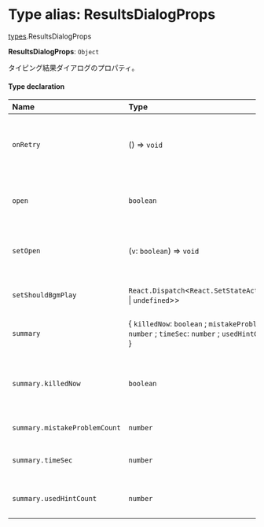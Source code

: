 # Type alias: ResultsDialogProps

[types](../modules/types.md).ResultsDialogProps

 **ResultsDialogProps**: `Object`

タイピング結果ダイアログのプロパティ。

#### Type declaration

| Name | Type | Description |
| :------ | :------ | :------ |
| `onRetry` | () => `void` | リトライボタンが押されたときのコールバック。 |
| `open` | `boolean` | ダイアログが開いているかどうか。 |
| `setOpen` | (`v`: `boolean`) => `void` | ダイアログの開閉状態を設定する関数。 |
| `setShouldBgmPlay` | `React.Dispatch`\<`React.SetStateAction`\<`boolean` \| `undefined`\>\> | BGM再生状態を設定する関数。 |
| `summary` | \{ `killedNow`: `boolean` ; `mistakeProblemCount`: `number` ; `timeSec`: `number` ; `usedHintCount`: `number`  } | タイピングの結果概要。 |
| `summary.killedNow` | `boolean` | バトルモードで敵を倒した（Killed）かどうか。 |
| `summary.mistakeProblemCount` | `number` | ミスをした問題の数。 |
| `summary.timeSec` | `number` | 完了までにかかった時間（秒）。 |
| `summary.usedHintCount` | `number` | 使用したヒントの回数。 |
